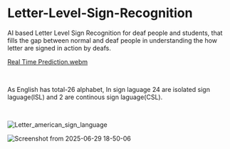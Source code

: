 
# Letter-Level-Sign-Recognition
AI based Letter Level Sign Recognition for deaf people and students, that fills the gap between normal and deaf people in understanding the how letter are signed in action by deafs. 


[Real Time Prediction.webm](https://github.com/user-attachments/assets/c928c8c1-6a03-46ed-9c15-f9c8bb82f90c)

<br>

As English has total-26 alphabet, In sign laguage 24 are isolated sign laguage(ISL) and 2 are continous sign laguage(CSL).

<br>

![Letter_american_sign_language](https://github.com/user-attachments/assets/760b2142-9a44-4737-88e3-d02f35a54211)


![Screenshot from 2025-06-29 18-50-06](https://github.com/user-attachments/assets/4e76c623-8180-4929-9790-2df0d6b9fc6a)

